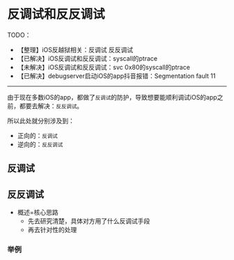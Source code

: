 # 反调试和反反调试

TODO：

* 【整理】iOS反越狱相关：反调试 反反调试
* 【已解决】iOS反调试和反反调试：syscall的ptrace
* 【未解决】iOS反调试和反反调试：svc 0x80的syscall的ptrace
* 【已解决】debugserver启动iOS的app抖音报错：Segmentation fault 11

---

由于现在多数iOS的app，都做了`反调试`的防护，导致想要能顺利调试iOS的app之前，都要去解决：`反反调试`。

所以此处就分别涉及到：

* 正向的：`反调试`
* 逆向的：`反反调试`

## 反调试

## 反反调试

* 概述=核心思路
  * 先去研究清楚，具体对方用了什么反调试手段
  * 再去针对性的处理

### 举例
